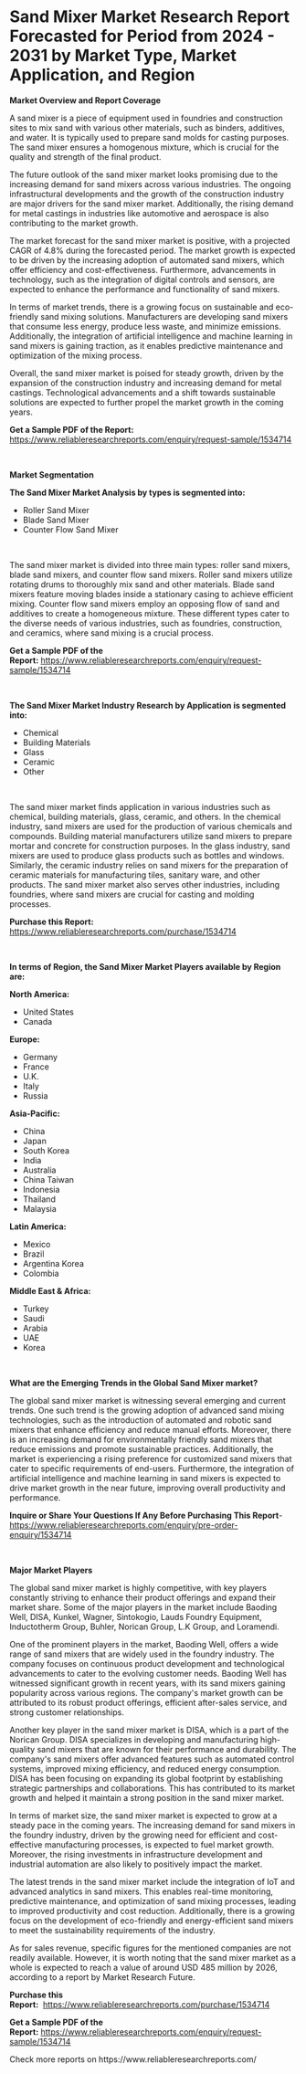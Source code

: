 <p><h1>Sand Mixer Market Research Report Forecasted for Period from 2024 -  2031 by Market Type, Market Application, and Region</h1></p><p><strong>Market Overview and Report Coverage</strong></p>
<p><p>A sand mixer is a piece of equipment used in foundries and construction sites to mix sand with various other materials, such as binders, additives, and water. It is typically used to prepare sand molds for casting purposes. The sand mixer ensures a homogenous mixture, which is crucial for the quality and strength of the final product.</p><p>The future outlook of the sand mixer market looks promising due to the increasing demand for sand mixers across various industries. The ongoing infrastructural developments and the growth of the construction industry are major drivers for the sand mixer market. Additionally, the rising demand for metal castings in industries like automotive and aerospace is also contributing to the market growth.</p><p>The market forecast for the sand mixer market is positive, with a projected CAGR of 4.8% during the forecasted period. The market growth is expected to be driven by the increasing adoption of automated sand mixers, which offer efficiency and cost-effectiveness. Furthermore, advancements in technology, such as the integration of digital controls and sensors, are expected to enhance the performance and functionality of sand mixers.</p><p>In terms of market trends, there is a growing focus on sustainable and eco-friendly sand mixing solutions. Manufacturers are developing sand mixers that consume less energy, produce less waste, and minimize emissions. Additionally, the integration of artificial intelligence and machine learning in sand mixers is gaining traction, as it enables predictive maintenance and optimization of the mixing process.</p><p>Overall, the sand mixer market is poised for steady growth, driven by the expansion of the construction industry and increasing demand for metal castings. Technological advancements and a shift towards sustainable solutions are expected to further propel the market growth in the coming years.</p></p>
<p><strong>Get a Sample PDF of the Report:</strong> <a href="https://www.reliableresearchreports.com/enquiry/request-sample/1534714">https://www.reliableresearchreports.com/enquiry/request-sample/1534714</a></p>
<p>&nbsp;</p>
<p><strong>Market Segmentation</strong></p>
<p><strong>The Sand Mixer Market Analysis by types is segmented into:</strong></p>
<p><ul><li>Roller Sand Mixer</li><li>Blade Sand Mixer</li><li>Counter Flow Sand Mixer</li></ul></p>
<p>&nbsp;</p>
<p><p>The sand mixer market is divided into three main types: roller sand mixers, blade sand mixers, and counter flow sand mixers. Roller sand mixers utilize rotating drums to thoroughly mix sand and other materials. Blade sand mixers feature moving blades inside a stationary casing to achieve efficient mixing. Counter flow sand mixers employ an opposing flow of sand and additives to create a homogeneous mixture. These different types cater to the diverse needs of various industries, such as foundries, construction, and ceramics, where sand mixing is a crucial process.</p></p>
<p><strong>Get a Sample PDF of the Report:</strong>&nbsp;<a href="https://www.reliableresearchreports.com/enquiry/request-sample/1534714">https://www.reliableresearchreports.com/enquiry/request-sample/1534714</a></p>
<p>&nbsp;</p>
<p><strong>The Sand Mixer Market Industry Research by Application is segmented into:</strong></p>
<p><ul><li>Chemical</li><li>Building Materials</li><li>Glass</li><li>Ceramic</li><li>Other</li></ul></p>
<p>&nbsp;</p>
<p><p>The sand mixer market finds application in various industries such as chemical, building materials, glass, ceramic, and others. In the chemical industry, sand mixers are used for the production of various chemicals and compounds. Building material manufacturers utilize sand mixers to prepare mortar and concrete for construction purposes. In the glass industry, sand mixers are used to produce glass products such as bottles and windows. Similarly, the ceramic industry relies on sand mixers for the preparation of ceramic materials for manufacturing tiles, sanitary ware, and other products. The sand mixer market also serves other industries, including foundries, where sand mixers are crucial for casting and molding processes.</p></p>
<p><strong>Purchase this Report:</strong>&nbsp; <a href="https://www.reliableresearchreports.com/purchase/1534714">https://www.reliableresearchreports.com/purchase/1534714</a></p>
<p>&nbsp;</p>
<p><strong>In terms of Region, the Sand Mixer Market Players available by Region are:</strong></p>
<p>
    <p> <strong> North America: </strong>
        <ul>
            <li>United States</li>
            <li>Canada</li>
        </ul>
        </p> 
    <p> <strong> Europe: </strong>
        <ul>
            <li>Germany</li>
            <li>France</li>
            <li>U.K.</li>
            <li>Italy</li>
            <li>Russia</li>
        </ul>
        </p> 
    <p> <strong> Asia-Pacific: </strong>
        <ul>
            <li>China</li>
            <li>Japan</li>
            <li>South Korea</li>
            <li>India</li>
            <li>Australia</li>
            <li>China Taiwan</li>
            <li>Indonesia</li>
            <li>Thailand</li>
            <li>Malaysia</li>
        </ul>
        </p> 
    <p> <strong> Latin America: </strong>
        <ul>
            <li>Mexico</li>
            <li>Brazil</li>
            <li>Argentina Korea</li>
            <li>Colombia</li>
        </ul>
        </p> 
    <p> <strong> Middle East & Africa: </strong>
        <ul>
            <li>Turkey</li>
            <li>Saudi</li>
            <li>Arabia</li>
            <li>UAE</li>
            <li>Korea</li>
        </ul>
    </p>
    </p>
<p>&nbsp;</p>
<p><strong>What are the Emerging Trends in the Global Sand Mixer market?</strong></p>
<p><p>The global sand mixer market is witnessing several emerging and current trends. One such trend is the growing adoption of advanced sand mixing technologies, such as the introduction of automated and robotic sand mixers that enhance efficiency and reduce manual efforts. Moreover, there is an increasing demand for environmentally friendly sand mixers that reduce emissions and promote sustainable practices. Additionally, the market is experiencing a rising preference for customized sand mixers that cater to specific requirements of end-users. Furthermore, the integration of artificial intelligence and machine learning in sand mixers is expected to drive market growth in the near future, improving overall productivity and performance.</p></p>
<p><strong>Inquire or Share Your Questions If Any Before Purchasing This Report</strong>- <a href="https://www.reliableresearchreports.com/enquiry/pre-order-enquiry/1534714">https://www.reliableresearchreports.com/enquiry/pre-order-enquiry/1534714</a></p>
<p>&nbsp;</p>
<p><strong>Major Market Players</strong></p>
<p><p>The global sand mixer market is highly competitive, with key players constantly striving to enhance their product offerings and expand their market share. Some of the major players in the market include Baoding Well, DISA, Kunkel, Wagner, Sintokogio, Lauds Foundry Equipment, Inductotherm Group, Buhler, Norican Group, L.K Group, and Loramendi. </p><p>One of the prominent players in the market, Baoding Well, offers a wide range of sand mixers that are widely used in the foundry industry. The company focuses on continuous product development and technological advancements to cater to the evolving customer needs. Baoding Well has witnessed significant growth in recent years, with its sand mixers gaining popularity across various regions. The company's market growth can be attributed to its robust product offerings, efficient after-sales service, and strong customer relationships.</p><p>Another key player in the sand mixer market is DISA, which is a part of the Norican Group. DISA specializes in developing and manufacturing high-quality sand mixers that are known for their performance and durability. The company's sand mixers offer advanced features such as automated control systems, improved mixing efficiency, and reduced energy consumption. DISA has been focusing on expanding its global footprint by establishing strategic partnerships and collaborations. This has contributed to its market growth and helped it maintain a strong position in the sand mixer market.</p><p>In terms of market size, the sand mixer market is expected to grow at a steady pace in the coming years. The increasing demand for sand mixers in the foundry industry, driven by the growing need for efficient and cost-effective manufacturing processes, is expected to fuel market growth. Moreover, the rising investments in infrastructure development and industrial automation are also likely to positively impact the market.</p><p>The latest trends in the sand mixer market include the integration of IoT and advanced analytics in sand mixers. This enables real-time monitoring, predictive maintenance, and optimization of sand mixing processes, leading to improved productivity and cost reduction. Additionally, there is a growing focus on the development of eco-friendly and energy-efficient sand mixers to meet the sustainability requirements of the industry.</p><p>As for sales revenue, specific figures for the mentioned companies are not readily available. However, it is worth noting that the sand mixer market as a whole is expected to reach a value of around USD 485 million by 2026, according to a report by Market Research Future.</p></p>
<p><strong>Purchase this Report:</strong>&nbsp;&nbsp;<a href="https://www.reliableresearchreports.com/purchase/1534714">https://www.reliableresearchreports.com/purchase/1534714</a></p>
<p></p>
<p><strong>Get a Sample PDF of the Report:</strong>&nbsp;<a href="https://www.reliableresearchreports.com/enquiry/request-sample/1534714">https://www.reliableresearchreports.com/enquiry/request-sample/1534714</a></p>
<p>Check more reports on https://www.reliableresearchreports.com/</p>